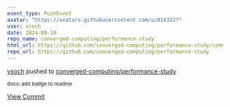 ```yaml
---
event_type: PushEvent
avatar: "https://avatars.githubusercontent.com/u/814322?"
user: vsoch
date: 2024-09-10
repo_name: converged-computing/performance-study
html_url: https://github.com/converged-computing/performance-study/commit/12f1c88277b89417bbeff459c61c1f39fbfa44c0
repo_url: https://github.com/converged-computing/performance-study
---
```


<a href='https://github.com/vsoch' target='_blank'>vsoch</a> pushed to <a href='https://github.com/converged-computing/performance-study' target='_blank'>converged-computing/performance-study</a>

<small>docs: add badge to readme</small>

<a href='https://github.com/converged-computing/performance-study/commit/12f1c88277b89417bbeff459c61c1f39fbfa44c0' target='_blank'>View Commit</a>